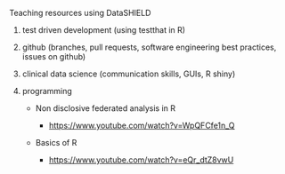 Teaching resources using DataSHIELD 

1) test driven development (using testthat in R)

2) github (branches, pull requests, software engineering best practices, issues on github)

3) clinical data science (communication skills, GUIs, R shiny)

4) programming

     * Non disclosive federated analysis in R
     
          * https://www.youtube.com/watch?v=WpQFCfe1n_Q
          
     * Basics of R
     
          * https://www.youtube.com/watch?v=eQr_dtZ8vwU

